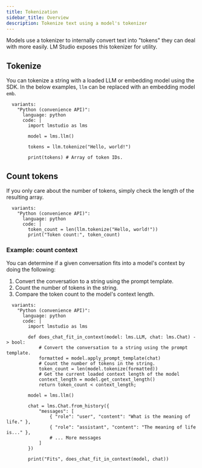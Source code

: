 ```yaml
---
title: Tokenization
sidebar_title: Overview
description: Tokenize text using a model's tokenizer
---
```


Models use a tokenizer to internally convert text into "tokens" they can deal with more easily. LM Studio exposes this tokenizer for utility.

## Tokenize

You can tokenize a string with a loaded LLM or embedding model using the SDK. In the below examples, `llm` can be replaced with an embedding model `emb`.

```lms_code_snippet
  variants:
    "Python (convenience API)":
      language: python
      code: |
        import lmstudio as lms

        model = lms.llm()

        tokens = llm.tokenize("Hello, world!")

        print(tokens) # Array of token IDs.
```

## Count tokens

If you only care about the number of tokens, simply check the length of the resulting array.

```lms_code_snippet
  variants:
    "Python (convenience API)":
      language: python
      code: |
        token_count = len(llm.tokenize("Hello, world!"))
        print("Token count:", token_count)
```

### Example: count context

You can determine if a given conversation fits into a model's context by doing the following:

1. Convert the conversation to a string using the prompt template.
2. Count the number of tokens in the string.
3. Compare the token count to the model's context length.

```lms_code_snippet
  variants:
    "Python (convenience API)":
      language: python
      code: |
        import lmstudio as lms

        def does_chat_fit_in_context(model: lms.LLM, chat: lms.Chat) -> bool:
            # Convert the conversation to a string using the prompt template.
            formatted = model.apply_prompt_template(chat)
            # Count the number of tokens in the string.
            token_count = len(model.tokenize(formatted))
            # Get the current loaded context length of the model
            context_length = model.get_context_length()
            return token_count < context_length;

        model = lms.llm()

        chat = lms.Chat.from_history({
            "messages": [
                { "role": "user", "content": "What is the meaning of life." },
                { "role": "assistant", "content": "The meaning of life is..." },
                # ... More messages
            ]
        })

        print("Fits", does_chat_fit_in_context(model, chat))

```

<!-- ### Context length comparisons

The below examples check whether a conversation is over a LLM's context length
(replace `llm` with `emb` to check for an embedding model).

```lms_code_snippet
  variants:
    "Python (convenience API)":
      language: python
      code: |
        import { LMStudioClient, Chat } from "@lmstudio/sdk";

        const client = new LMStudioClient()
        const llm = client.llm.model()

        # To check for a string, simply tokenize
        var tokens = llm.tokenize("Hello, world!")

        # To check for a Chat, apply the prompt template first
        const chat = Chat.createEmpty().withAppended("user", "Hello, world!")
        const templatedChat = llm.applyPromptTemplate(chat)
        tokens = llm.tokenize(templatedChat)

        # If the prompt's length in tokens is less than the context length, you're good!
        const contextLength = llm.getContextLength()
        const isOkay = (tokens.length < contextLength)
``` -->
